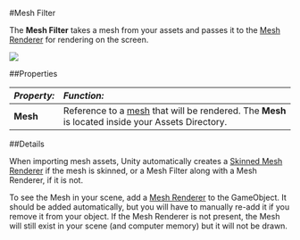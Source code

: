 #Mesh Filter

The __Mesh Filter__ takes a mesh from your assets and passes it to the [Mesh Renderer](class-MeshRenderer) for rendering on the screen.

![](../uploads/Main/Inspector-MeshFilter.png) 



##Properties

|**_Property:_** |**_Function:_** |
|:---|:---|
|__Mesh__ |Reference to a [mesh](class-Mesh) that will be rendered. The __Mesh__ is located inside your Assets Directory. |


##Details

When importing mesh assets, Unity automatically creates a [Skinned Mesh Renderer](class-SkinnedMeshRenderer) if the mesh is skinned, or a Mesh Filter along with a Mesh Renderer, if it is not.

To see the Mesh in your scene, add a [Mesh Renderer](class-MeshRenderer) to the GameObject. It should be added automatically, but you will have to manually re-add it if you remove it from your object. If the Mesh Renderer is not present, the Mesh will still exist in your scene (and computer memory) but it will not be drawn.

